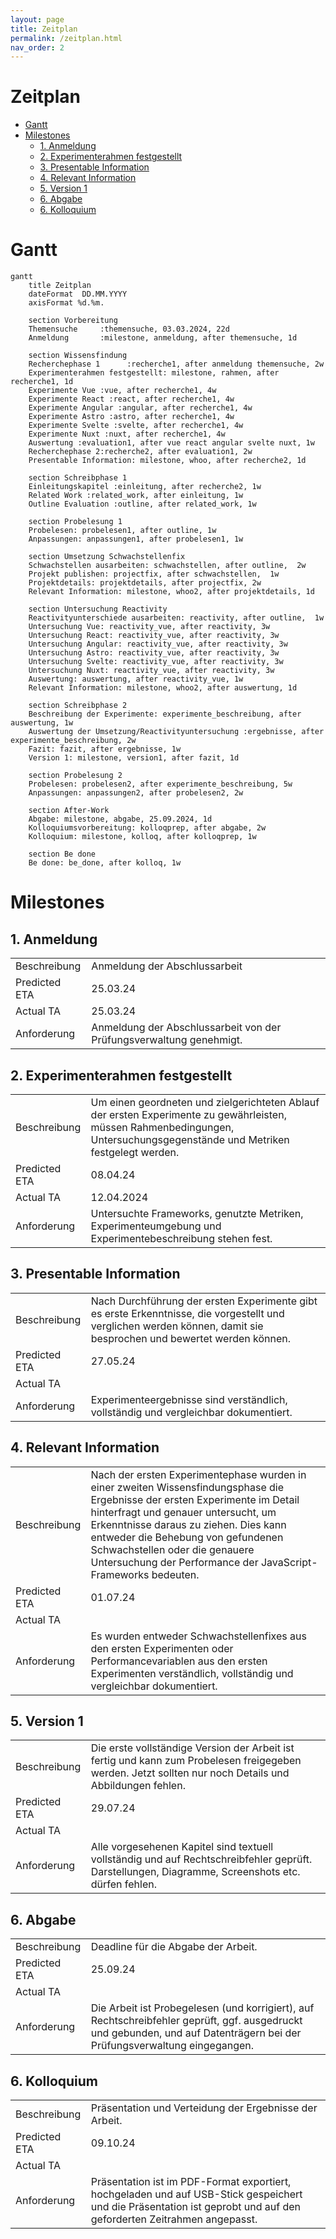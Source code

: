 ```yaml
---
layout: page
title: Zeitplan
permalink: /zeitplan.html
nav_order: 2
---
```


<h1>Zeitplan</h1>

- [Gantt](#gantt)
- [Milestones](#milestones)
  - [1. Anmeldung](#1-anmeldung)
  - [2. Experimenterahmen festgestellt](#2-experimenterahmen-festgestellt)
  - [3. Presentable Information](#3-presentable-information)
  - [4. Relevant Information](#4-relevant-information)
  - [5. Version 1](#5-version-1)
  - [6. Abgabe](#6-abgabe)
  - [6. Kolloquium](#6-kolloquium)

# Gantt

```mermaid
gantt
    title Zeitplan
    dateFormat  DD.MM.YYYY
    axisFormat %d.%m.

    section Vorbereitung
    Themensuche     :themensuche, 03.03.2024, 22d
    Anmeldung       :milestone, anmeldung, after themensuche, 1d 

    section Wissensfindung
    Recherchephase 1      :recherche1, after anmeldung themensuche, 2w
    Experimenterahmen festgestellt: milestone, rahmen, after recherche1, 1d
    Experimente Vue :vue, after recherche1, 4w
    Experimente React :react, after recherche1, 4w
    Experimente Angular :angular, after recherche1, 4w
    Experimente Astro :astro, after recherche1, 4w
    Experimente Svelte :svelte, after recherche1, 4w
    Experimente Nuxt :nuxt, after recherche1, 4w
    Auswertung :evaluation1, after vue react angular svelte nuxt, 1w
    Recherchephase 2:recherche2, after evaluation1, 2w
    Presentable Information: milestone, whoo, after recherche2, 1d

    section Schreibphase 1
    Einleitungskapitel :einleitung, after recherche2, 1w
    Related Work :related_work, after einleitung, 1w
    Outline Evaluation :outline, after related_work, 1w

    section Probelesung 1
    Probelesen: probelesen1, after outline, 1w
    Anpassungen: anpassungen1, after probelesen1, 1w

    section Umsetzung Schwachstellenfix
    Schwachstellen ausarbeiten: schwachstellen, after outline,  2w
    Projekt publishen: projectfix, after schwachstellen,  1w
    Projektdetails: projektdetails, after projectfix, 2w
    Relevant Information: milestone, whoo2, after projektdetails, 1d
    
    section Untersuchung Reactivity
    Reactivityunterschiede ausarbeiten: reactivity, after outline,  1w
    Untersuchung Vue: reactivity_vue, after reactivity, 3w
    Untersuchung React: reactivity_vue, after reactivity, 3w
    Untersuchung Angular: reactivity_vue, after reactivity, 3w
    Untersuchung Astro: reactivity_vue, after reactivity, 3w
    Untersuchung Svelte: reactivity_vue, after reactivity, 3w
    Untersuchung Nuxt: reactivity_vue, after reactivity, 3w
    Auswertung: auswertung, after reactivity_vue, 1w
    Relevant Information: milestone, whoo2, after auswertung, 1d

    section Schreibphase 2
    Beschreibung der Experimente: experimente_beschreibung, after auswertung, 1w
    Auswertung der Umsetzung/Reactivityuntersuchung :ergebnisse, after experimente_beschreibung, 2w
    Fazit: fazit, after ergebnisse, 1w
    Version 1: milestone, version1, after fazit, 1d

    section Probelesung 2
    Probelesen: probelesen2, after experimente_beschreibung, 5w
    Anpassungen: anpassungen2, after probelesen2, 2w

    section After-Work
    Abgabe: milestone, abgabe, 25.09.2024, 1d
    Kolloquiumsvorbereitung: kolloqprep, after abgabe, 2w
    Kolloquium: milestone, kolloq, after kolloqprep, 1w

    section Be done
    Be done: be_done, after kolloq, 1w
```

# Milestones

## 1. Anmeldung

|               |                                                                     |
| ------------- | ------------------------------------------------------------------- |
| Beschreibung  | Anmeldung der Abschlussarbeit                                       |
| Predicted ETA | 25.03.24                                                            |
| Actual TA     | 25.03.24                                                            |
| Anforderung   | Anmeldung der Abschlussarbeit von der Prüfungsverwaltung genehmigt. |

## 2. Experimenterahmen festgestellt

|               |                                                                                                                                                                            |
| ------------- | -------------------------------------------------------------------------------------------------------------------------------------------------------------------------- |
| Beschreibung  | Um einen geordneten und zielgerichteten Ablauf der ersten Experimente zu gewährleisten, müssen Rahmenbedingungen, Untersuchungsgegenstände und Metriken festgelegt werden. |
| Predicted ETA | 08.04.24                                                                                                                                                                   |
| Actual TA     | 12.04.2024                                                                                                                                                                 |
| Anforderung   | Untersuchte Frameworks, genutzte Metriken, Experimenteumgebung und Experimentebeschreibung stehen fest.                                                                    |

## 3. Presentable Information

|               |                                                                                                                                                                     |
| ------------- | ------------------------------------------------------------------------------------------------------------------------------------------------------------------- |
| Beschreibung  | Nach Durchführung der ersten Experimente gibt es erste Erkenntnisse, die vorgestellt und verglichen werden können, damit sie besprochen und bewertet werden können. |
| Predicted ETA | 27.05.24                                                                                                                                                            |
| Actual TA     |                                                                                                                                                                     |
| Anforderung   | Experimenteergebnisse sind verständlich, vollständig und vergleichbar dokumentiert.                                                                                 |

## 4. Relevant Information

|               |                                                                                                                                                                                                                                                                                                                                                      |
| ------------- | ---------------------------------------------------------------------------------------------------------------------------------------------------------------------------------------------------------------------------------------------------------------------------------------------------------------------------------------------------- |
| Beschreibung  | Nach der ersten Experimentephase wurden in einer zweiten Wissensfindungsphase die Ergebnisse der ersten Experimente im Detail hinterfragt und genauer untersucht, um Erkenntnisse daraus zu ziehen. Dies kann entweder die Behebung von gefundenen Schwachstellen oder die genauere Untersuchung der Performance der JavaScript-Frameworks bedeuten. |
| Predicted ETA | 01.07.24                                                                                                                                                                                                                                                                                                                                             |
| Actual TA     |                                                                                                                                                                                                                                                                                                                                                      |
| Anforderung   | Es wurden entweder Schwachstellenfixes aus den ersten Experimenten oder Performancevariablen aus den ersten Experimenten verständlich, vollständig und vergleichbar dokumentiert.                                                                                                                                                                    |

## 5. Version 1

|               |                                                                                                                                                         |
| ------------- | ------------------------------------------------------------------------------------------------------------------------------------------------------- |
| Beschreibung  | Die erste vollständige Version der Arbeit ist fertig und kann zum Probelesen freigegeben werden. Jetzt sollten nur noch Details und Abbildungen fehlen. |
| Predicted ETA | 29.07.24                                                                                                                                                |
| Actual TA     |                                                                                                                                                         |
| Anforderung   | Alle vorgesehenen Kapitel sind textuell vollständig und auf Rechtschreibfehler geprüft. Darstellungen, Diagramme, Screenshots etc. dürfen fehlen.       |

## 6. Abgabe

|               |                                                                                                                                                                           |
| ------------- | ------------------------------------------------------------------------------------------------------------------------------------------------------------------------- |
| Beschreibung  | Deadline für die Abgabe der Arbeit.                                                                                                                                       |
| Predicted ETA | 25.09.24                                                                                                                                                                  |
| Actual TA     |                                                                                                                                                                           |
| Anforderung   | Die Arbeit ist Probegelesen (und korrigiert), auf Rechtschreibfehler geprüft, ggf. ausgedruckt und gebunden, und auf Datenträgern bei der Prüfungsverwaltung eingegangen. |

## 6. Kolloquium

|               |                                                                                                                                                                     |
| ------------- | ------------------------------------------------------------------------------------------------------------------------------------------------------------------- |
| Beschreibung  | Präsentation und Verteidung der Ergebnisse der Arbeit.                                                                                                              |
| Predicted ETA | 09.10.24                                                                                                                                                            |
| Actual TA     |                                                                                                                                                                     |
| Anforderung   | Präsentation ist im PDF-Format exportiert, hochgeladen und auf USB-Stick gespeichert und die Präsentation ist geprobt und auf den geforderten Zeitrahmen angepasst. |